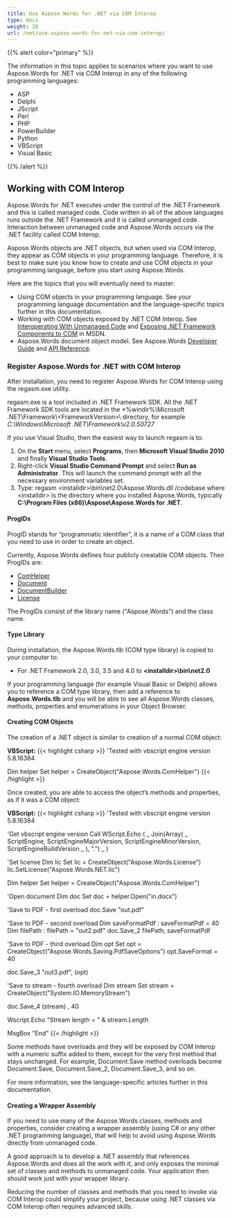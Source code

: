 ```yaml
---
title: Use Aspose.Words for .NET via COM Interop
type: docs
weight: 20
url: /net/use-aspose-words-for-net-via-com-interop/
---
```


{{% alert color="primary" %}} 

The information in this topic applies to scenarios where you want to use Aspose.Words for .NET via COM Interop in any of the following programming languages: 

- ASP
- Delphi
- JScript
- Perl
- PHP
- PowerBuilder
- Python
- VBScript
- Visual Basic

{{% /alert %}} 

## Working with COM Interop

Aspose.Words for .NET executes under the control of the .NET Framework and this is called managed code. Code written in all of the above languages runs outside the .NET Framework and it is called unmanaged code. Interaction between unmanaged code and Aspose.Words occurs via the .NET facility called COM Interop.

Aspose.Words objects are .NET objects, but when used via COM Interop, they appear as COM objects in your programming language. Therefore, it is best to make sure you know how to create and use COM objects in your programming language, before you start using Aspose.Words.

Here are the topics that you will eventually need to master: 

- Using COM objects in your programming language. See your programming language documentation and the language-specific topics further in this documentation.
- Working with COM objects exposed by .NET COM Interop. See [Interoperating With Unmanaged Code](http://msdn.microsoft.com/en-us/library/sd10k43k.aspx) and [Exposing .NET Framework Components to COM](http://msdn.microsoft.com/en-us/library/zsfww439%28v=vs.110%29.aspx) in MSDN.
- Aspose.Words document object model. See Aspose.Words [Developer Guide](https://docs.aspose.com/words/net/developer-guide/) and [API Reference](https://apireference.aspose.com/words/net).

### Register Aspose.Words for .NET with COM Interop

After installation, you need to register Aspose.Words for COM Interop using the regasm.exe utility.

regasm.exe is a tool included in .NET Framework SDK. All the .NET Framework SDK tools are located in the *%windir%\Microsoft .NET\Framework&#92;&lt;FrameworkVersion&gt;\ directory, for example *C:\Windows\Microsoft .NET\Framework\v2.0.50727* 

If you use Visual Studio, then the easiest way to launch regasm is to:

1. On the **Start** menu, select **Programs**, then **Microsoft Visual Studio 2010** and finally **Visual Studio Tools**.
1. Right-click **Visual Studio Command Prompt** and select **Run as Administrator**.
   This will launch the command prompt with all the necessary environment variables set.
1. Type: regasm &lt;installdir&gt;\bin\net2.0\Aspose.Words.dll /codebase
   where &lt;installdir&gt; is the directory where you installed Aspose.Words, typically **C:\Program Files (x86)\Aspose\Aspose.Words for .NET**. 

#### ProgIDs

ProgID stands for “programmatic identifier”, it is a name of a COM class that you need to use in order to create an object. 

Currently, Aspose.Words defines four publicly creatable COM objects. Their ProgIDs are: 

- [ComHelper](https://apireference.aspose.com/words/net/aspose.words/comhelper)
- [Document](https://apireference.aspose.com/words/net/aspose.words/document)
- [DocumentBuilder](https://apireference.aspose.com/words/net/aspose.words/documentbuilder)
- [License](https://apireference.aspose.com/words/net/aspose.words/license)

The ProgIDs consist of the library name ("Aspose.Words") and the class name. 

#### Type Library

During installation, the Aspose.Words.tlb (COM type library) is copied to your computer to:

- For .NET Framework 2.0, 3.0, 3.5 and 4.0 to **&lt;installdir&gt;\bin\net2.0**

If your programming language (for example Visual Basic or Delphi) allows you to reference a COM type library, then add a reference to **Aspose.Words.tlb** and you will be able to see all Aspose.Words classes, methods, properties and enumerations in your Object Browser. 

#### Creating COM Objects

The creation of a .NET object is similar to creation of a normal COM object:

**VBScript:**
{{< highlight csharp >}}
'Tested with vbscript engine version 5.8.16384

Dim helper
Set helper = CreateObject("Aspose.Words.ComHelper")
{{< /highlight >}}

Once created, you are able to access the object’s methods and properties, as if it was a COM object:

**VBScript:**
{{< highlight csharp >}}
'Tested with vbscript engine version 5.8.16384

'Get vbscript engine version
Call WScript.Echo ( _ 
        Join(Array( _ 
            ScriptEngine, ScriptEngineMajorVersion, ScriptEngineMinorVersion, ScriptEngineBuildVersion _ 
        ), ".") _ 
    )

'Set license
Dim lic
Set lic = CreateObject("Aspose.Words.License")
lic.SetLicense("Aspose.Words.NET.lic")

Dim helper
Set helper = CreateObject("Aspose.Words.ComHelper")

'Open document
Dim doc
Set doc = helper.Open("in.docx")

'Save to PDF - first overload
doc.Save "out.pdf"

'Save to PDF - second overload
Dim saveFormatPdf : saveFormatPdf = 40
Dim filePath : filePath = "out2.pdf"
doc.Save_2 filePath, saveFormatPdf

'Save to PDF - third overload
Dim opt
Set opt = CreateObject("Aspose.Words.Saving.PdfSaveOptions")
opt.SaveFormat = 40

doc.Save_3 "out3.pdf", (opt)

'Save to stream - fourth overload
Dim stream 
Set stream = CreateObject("System.IO.MemoryStream") 

doc.Save_4 (stream) , 40

Wscript.Echo "Stream length = " & stream.Length

MsgBox "End"
{{< /highlight >}}

Some methods have overloads and they will be exposed by COM Interop with a numeric suffix added to them, except for the very first method that stays unchanged. For example, Document.Save method overloads become Document.Save, Document.Save_2, Document.Save_3, and so on. 

For more information, see the language-specific articles further in this documentation. 

#### Creating a Wrapper Assembly

If you need to use many of the Aspose.Words classes, methods and properties, consider creating a wrapper assembly (using C# or any other .NET programming language), that will help to avoid using Aspose.Words directly from unmanaged code.

A good approach is to develop a .NET assembly that references Aspose.Words and does all the work with it, and only exposes the minimal set of classes and methods to unmanaged code. Your application then should work just with your wrapper library. 

Reducing the number of classes and methods that you need to invoke via COM Interop could simplify your project, because using .NET classes via COM Interop often requires advanced skills. 
